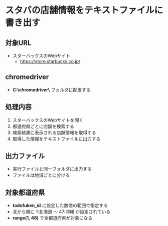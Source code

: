 # スタバの店舗情報をテキストファイルに書き出す

## 対象URL

* スターバックスのWebサイト
  * https://store.starbucks.co.jp/

## chromedriver

* __C:\\chromedriver\\__ フォルダに配置する

## 処理内容

1. スターバックスのWebサイトを開く
2. 都道府県ごとに店舗を検索する
3. 検索結果に表示される店舗情報を取得する
4. 取得した情報をテキストファイルに出力する

## 出力ファイル

* 実行ファイルと同一フォルダに出力する
* ファイルは地域ごとに分ける

## 対象都道府県

* __todofuken_id__ に設定した数値の範囲で指定する
* 北から順に 1:北海道 ～ 47:沖縄 が設定されている
* __range(1, 48)__ で全都道府県が対象になる


